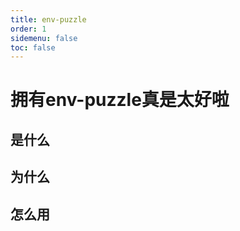 ```yaml
---
title: env-puzzle
order: 1
sidemenu: false
toc: false
---
```



# 拥有env-puzzle真是太好啦

## 是什么

## 为什么

## 怎么用